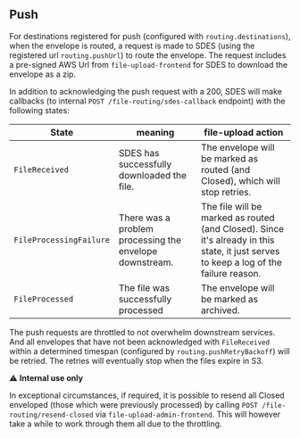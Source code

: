 ## Push

For destinations registered for push (configured with `routing.destinations`), when the envelope is routed, a request is made to SDES (using the registered url `routing.pushUrl`) to route the envelope. The request includes a pre-signed AWS Url from `file-upload-frontend` for SDES to download the envelope as a zip.

In addition to acknowledging the push request with a 200, SDES will make callbacks  (to internal `POST /file-routing/sdes-callback` endpoint) with the following states:

| State | meaning | file-upload action |
| --- | --- | --- |
| `FileReceived` | SDES has successfully downloaded the file. | The envelope will be marked as routed (and Closed), which will stop retries.
| `FileProcessingFailure` | There was a problem processing the envelope downstream. | The file will be marked as routed (and Closed). Since it's already in this state, it just serves to keep a log of the failure reason.
| `FileProcessed` | The file was successfully processed | The envelope will be marked as archived.

The push requests are throttled to not overwhelm downstream services. And all envelopes that have not been acknowledged with `FileReceived` within a determined timespan (configured by `routing.pushRetryBackoff`) will be retried. The retries will eventually stop when the files expire in S3.

⚠ **Internal use only**

In exceptional circumstances, if required, it is possible to resend all Closed enveloped (those which were previously processed) by calling `POST /file-routing/resend-closed` via `file-upload-admin-frontend`. This will however take a while to work through them all due to the throttling.
